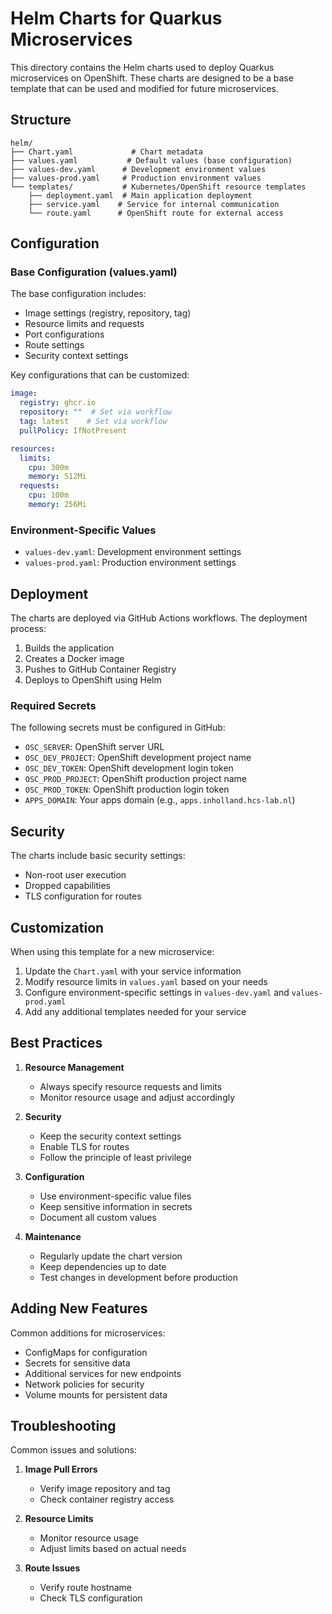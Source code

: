 # Helm Charts for Quarkus Microservices

This directory contains the Helm charts used to deploy Quarkus microservices on OpenShift. These charts are designed to be a base template that can be used and modified for future microservices.

## Structure

```
helm/
├── Chart.yaml             # Chart metadata
├── values.yaml           # Default values (base configuration)
├── values-dev.yaml      # Development environment values
├── values-prod.yaml     # Production environment values
└── templates/           # Kubernetes/OpenShift resource templates
    ├── deployment.yaml  # Main application deployment
    ├── service.yaml    # Service for internal communication
    └── route.yaml      # OpenShift route for external access
```

## Configuration

### Base Configuration (values.yaml)

The base configuration includes:
- Image settings (registry, repository, tag)
- Resource limits and requests
- Port configurations
- Route settings
- Security context settings

Key configurations that can be customized:
```yaml
image:
  registry: ghcr.io
  repository: ""  # Set via workflow
  tag: latest    # Set via workflow
  pullPolicy: IfNotPresent

resources:
  limits:
    cpu: 300m
    memory: 512Mi
  requests:
    cpu: 100m
    memory: 256Mi
```

### Environment-Specific Values

- `values-dev.yaml`: Development environment settings
- `values-prod.yaml`: Production environment settings

## Deployment

The charts are deployed via GitHub Actions workflows. The deployment process:
1. Builds the application
2. Creates a Docker image
3. Pushes to GitHub Container Registry
4. Deploys to OpenShift using Helm

### Required Secrets

The following secrets must be configured in GitHub:
- `OSC_SERVER`: OpenShift server URL
- `OSC_DEV_PROJECT`: OpenShift development project name
- `OSC_DEV_TOKEN`: OpenShift development login token
- `OSC_PROD_PROJECT`: OpenShift production project name
- `OSC_PROD_TOKEN`: OpenShift production login token
- `APPS_DOMAIN`: Your apps domain (e.g., `apps.inholland.hcs-lab.nl`)

## Security

The charts include basic security settings:
- Non-root user execution
- Dropped capabilities
- TLS configuration for routes

## Customization

When using this template for a new microservice:

1. Update the `Chart.yaml` with your service information
2. Modify resource limits in `values.yaml` based on your needs
3. Configure environment-specific settings in `values-dev.yaml` and `values-prod.yaml`
4. Add any additional templates needed for your service

## Best Practices

1. **Resource Management**
   - Always specify resource requests and limits
   - Monitor resource usage and adjust accordingly

2. **Security**
   - Keep the security context settings
   - Enable TLS for routes
   - Follow the principle of least privilege

3. **Configuration**
   - Use environment-specific value files
   - Keep sensitive information in secrets
   - Document all custom values

4. **Maintenance**
   - Regularly update the chart version
   - Keep dependencies up to date
   - Test changes in development before production

## Adding New Features

Common additions for microservices:
- ConfigMaps for configuration
- Secrets for sensitive data
- Additional services for new endpoints
- Network policies for security
- Volume mounts for persistent data

## Troubleshooting

Common issues and solutions:
1. **Image Pull Errors**
   - Verify image repository and tag
   - Check container registry access

2. **Resource Limits**
   - Monitor resource usage
   - Adjust limits based on actual needs

3. **Route Issues**
   - Verify route hostname
   - Check TLS configuration